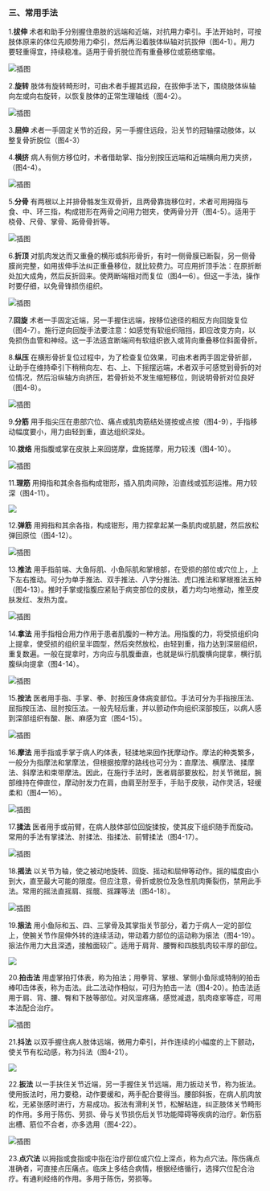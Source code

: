 ### 三、常用手法

1.**拔伸** 术者和助手分别握住患肢的远端和近端，对抗用力牵引。手法开始时，可按肢体原来的体位先顺势用力牵引，然后再沿着肢体纵轴对抗拔伸（图4-1）。用力要轻重得宜，持续稳准。适用于骨折脱位而有重叠移位或筋络挛缩。

![插图](./img/4-1.jpg)

2.**旋转** 肢体有旋转畸形时，可由术者手握其远段，在拔伸手法下，围绕肢体纵轴向左或向右旋转，以恢复肢体的正常生理轴线（图4-2）。

![插图](./img/4-2、4-3.jpg)

3.**屈伸** 术者一手固定关节的近段，另一手握住远段，沿关节的冠轴摆动肢体，以整复骨折脱位（图4-3）

4.**横挤** 病人有侧方移位时，术者借助掌、指分别按压远端和近端横向用力夹挤，（图4-4）。

![插图](./img/4-4.jpg)

5.**分骨** 有两根以上并排骨骼发生双骨折，且两骨靠拢移位时，术者可用拇指与食、中、环三指，构成钳形在两骨之间用力钳夹，使两骨分开（图4-5）。适用于桡骨、尺骨、掌骨、跖骨骨折等。

![插图](./img/4-5.jpg)

6.**折顶** 对肌肉发达而又重叠的横形或斜形骨折，有时一侧骨膜已断裂，另一侧骨膜尚完整，如用拔伸手法纠正重叠移位，就比较费力。可应用折顶手法：在原折断处加大成角，然后反折回来。使两断端相对而复位（图4—6）。但这一手法，操作时要仔细，以免骨锋损伤组织。

![插图](./img/4-6.jpg)

7.**回旋** 术者一手固定近端，另一手握住远端，按移位途径的相反方向回旋复位（图4-7）。施行逆向回旋手法要注意：如感觉有软组织阻挡，即应改变方向，以免损伤血管和神经。这一手法适宜断端间有软组织嵌入或背向重叠移位斜面骨折。

8.**纵压** 在横形骨折复位过程中，为了检查复位效果，可由术者两手固定骨折部，让助手在维持牵引下稍稍向左、右、上、下摇摆远端，术者双手可感觉到骨折的对位情况，然后沿纵轴方向挤压，若骨折处不发生缩短移位，则说明骨折对位良好（图4-8）。

![插图](./img/4-7、4-8.jpg)

9.**分筋** 用手指尖压在患部穴位、痛点或肌肉筋结处搓按或点按（图4-9），手指移动幅度要小，用力由轻到重，直达组织深处。

10.**拨络** 用指腹或掌在皮肤上来回搓摩，盘施搓摩，用力较浅（图4-10）。

![插图](./img/4-9、4-10.jpg)

11.**理筋** 用拇指和其余各指构成钳形，插入肌肉间隙，沿直线或弧形运推。用力较深（图4-11）。

![](./img/4-11.jpg)

12.**弹筋** 用拇指和其余各指，构成钳形，用力捏拿起某一条肌肉或肌腱，然后放松弹回原位（图4-12）。

![插图](./img/4-12.jpg)

13.**推法** 用手指前端、大鱼际肌、小鱼际肌和掌根部，在受损的部位或穴位上，上下左右推动。可分为单手推法、双手推法、八字分推法、虎口推法和掌根推法五种（图4-13）。推时手掌或指腹应紧贴于病变部位的皮肤，着力均匀地推动，推至皮肤发红、发热为度。

![插图](./img/4-13.jpg)

14.**拿法** 用手指相合用力作用于患者肌腹的一种方法。用指腹的力，将受损组织向上提拿，使受损的组织呈半圆型，然后突然放松，由轻到重，指力达到深层组织，重复数遍。一般在提拿时，方向应与肌腹垂直，也就是纵行肌腹横向提拿，横行肌腹纵向提拿（图4-14）。

![插图](./img/4-14.jpg)

15.**按法** 医者用手指、手掌、拳、肘按压身体病变部位。手法可分为手指按压法、屈指按压法、屈肘按压法。一般先轻后重，并以颤动作向组织深部按压，以病人感到深部组织有酸、胀、麻感为宜（图4-15）。

![插图](./img/4-15.jpg)

16.**摩法** 用手指或手掌于病人旳体表，轻揉地来回作抚摩动作。摩法的种类繁多，一般分为指摩法和掌摩法，但根据按摩的路线也可分为：直摩法、横摩法、揉摩法、斜摩法和束带摩法。因此，在施行手法时，医者肩部要放松，肘关节微屈，腕部维持在伸直位，摩动肘发力在肩，由肩至肘至手，手贴于皮肤，动作灵活，轻缓柔和（图4—16）。

![插图](./img/4-16.jpg)

17.**揉法** 医者用手或前臂，在病人肢体部位回旋揉按，使其皮下组织随手而旋动。常用的手法有掌揉法、肘揉法、指揉法、前臂揉法（图4-17）。

![插图](./img/4-17.jpg)

18.**摇法** 以关节为轴，使之被动地旋转、回旋、摇动和屈伸等动作。摇的幅度由小到大，直至最大可能的限度。但应注意，骨折或脱位及急性肌肉撕裂伤，禁用此手法。常用的摇法直摇肩、摇髋、摇踝等法（图4-18）。

![插图](./img/4-18.jpg)

19.**㨰法** 用小鱼际和五、四、三掌骨及其掌指关节部分，着力于病人一定的部位上，使腕关节作屈伸外转的连续活动，带动着力部位的运动称为㨰法（图4-19）。㨰法作用力大且深透，接触面较广。适用于肩背、腰臀和四肢肌肉较丰厚的部位。

![](./img/4-19.jpg)

20.**拍击法** 用虚掌拍打体表，称为拍法；用拳背、掌根、掌侧小鱼际或特制的拍击棒叩击体表，称为击法。此二法动作相似，可归为拍击一法（图4-20）。拍击法适用于肩、背、腰、臀和下肢等部位。对风湿疼痛，感觉减退，肌肉痉挛等症，可用本法配合治疗。

![插图](./img/4-20.jpg)

21.**抖法** 以双手握住病人肢体远端，微用力牵引，并作连续的小幅度的上下颤动，使关节有松动感，称为抖法（图4-21）。

![](./img/4-21.jpg)

22.**扳法** 以一手扶住关节近端，另一手握住关节远端，用力扳动关节，称为扳法。使用扳法时，用力要稳，动作要缓和，两手配合要得当。腰部斜扳，在病人肌肉放松，无紧张感时进行，方易成功。扳法有滑利关节，松解粘连，纠正肢体关节畸形的作用。多用于陈伤、劳损、骨与关节损伤后关节功能障碍等疾病的治疗。新伤筋出槽、筋位不合者，亦多选用（图4-22）。

![插图](./img/4-22.jpg)

23.**点穴法** 以拇指或食指或中指在治疗部位或穴位上深点，称为点穴法。陈伤痛点准确者，可直接点压痛点。临床上多结合病情，根据经络循行，选择穴位配合治疗。有通利经络的作用。多用于陈伤，劳损等。
